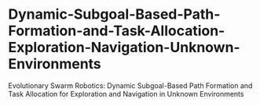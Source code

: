 # Dynamic-Subgoal-Based-Path-Formation-and-Task-Allocation-Exploration-Navigation-Unknown-Environments
Evolutionary Swarm Robotics: Dynamic Subgoal-Based Path Formation and Task Allocation for Exploration and Navigation in Unknown Environments
